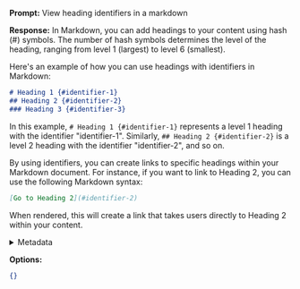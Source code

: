 **Prompt:**
View heading identifiers in a markdown

**Response:**
In Markdown, you can add headings to your content using hash (#) symbols. The number of hash symbols determines the level of the heading, ranging from level 1 (largest) to level 6 (smallest).

Here's an example of how you can use headings with identifiers in Markdown:

```markdown
# Heading 1 {#identifier-1}
## Heading 2 {#identifier-2}
### Heading 3 {#identifier-3}
```

In this example, `# Heading 1 {#identifier-1}` represents a level 1 heading with the identifier "identifier-1". Similarly, `## Heading 2 {#identifier-2}` is a level 2 heading with the identifier "identifier-2", and so on.

By using identifiers, you can create links to specific headings within your Markdown document. For instance, if you want to link to Heading 2, you can use the following Markdown syntax:

```markdown
[Go to Heading 2](#identifier-2)
```

When rendered, this will create a link that takes users directly to Heading 2 within your content.

<details><summary>Metadata</summary>

- Duration: 6837 ms
- Datetime: 2023-08-28T14:14:47.000494
- Model: gpt-3.5-turbo-0613

</details>

**Options:**
```json
{}
```

